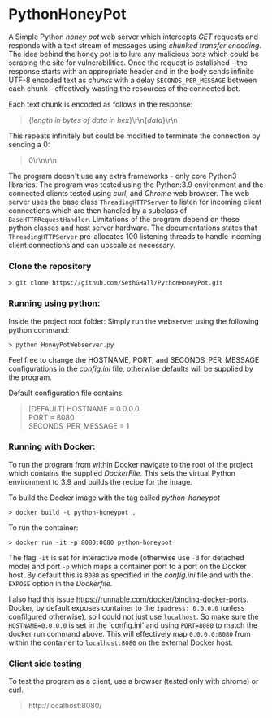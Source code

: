 # PythonHoneyPot
A Simple Python *honey pot* web server which intercepts *GET* requests and responds with a text stream of messages using *chunked transfer encoding*. The idea behind the honey pot is to lure any malicious bots which could be scraping the site for vulnerabilities. Once the request is estalished - the response starts with an appropriate header and in the body sends infinite UTF-8 encoded text as *chunks* with a delay `SECONDS_PER_MESSAGE` between each chunk - effectively wasting the resources of the connected bot. 

Each text chunk is encoded as follows in the response:
>{*length in bytes of data in hex*}\r\n{*data*}\r\n

This repeats infinitely but could be modified to terminate the connection by sending a 0:
>0\r\n\r\n

The program doesn't use any extra frameworks - only core Python3 libraries. The program was tested using the Python:3.9 environment and the connected clients tested using *curl*, and *Chrome* web browser. The web server uses the base class `ThreadingHTTPServer` to listen for incoming client connections which are then handled by a subclass of `BaseHTTPRequestHandler`. Limitations of the program depend on these python classes and host server hardware. The documentations states that `ThreadingHTTPServer` pre-allocates 100 listening threads to handle incoming client connections and can upscale as necessary. 

### Clone the repository
```
> git clone https://github.com/SethGHall/PythonHoneyPot.git
```

### Running using python: 
Inside the project root folder: Simply run the webserver using the following python command: 
```
> python HoneyPotWebserver.py  
```

Feel free to change the HOSTNAME, PORT, and SECONDS_PER_MESSAGE configurations in the *config.ini* file, otherwise defaults will be supplied by the program. 

Default configuration file contains:
>[DEFAULT]
>HOSTNAME = 0.0.0.0  
>PORT = 8080  
>SECONDS_PER_MESSAGE = 1  

### Running with Docker:
To run the program from within Docker navigate to the root of the project which contains the supplied *DockerFile*. This sets the virtual Python environment to 3.9 and builds the recipe for the image.

To build the Docker image with the tag called *python-honeypot*
```
> docker build -t python-honeypot .
```

To run the container: 
```
> docker run -it -p 8080:8080 python-honeypot 
```
The flag `-it` is set for interactive mode (otherwise use `-d` for detached mode) and port `-p` which maps a container port to a port on the Docker host. By default this is `8080` as specified in the *config.ini* file and with the `EXPOSE` option in the *Dockerfile*. 

I also had this issue https://runnable.com/docker/binding-docker-ports. Docker, by default exposes container to the `ipadress: 0.0.0.0` (unless confilgured otherwise), so I could not just use `localhost`. So make sure the `HOSTNAME=0.0.0.0` is set in the 'config.ini' and using `PORT=8080` to match the docker run command above. This will effectively map `0.0.0.0:8080` from within the container to `localhost:8080` on the external Docker host.

### Client side testing
To test the program as a client, use a browser (tested only with chrome) or curl. 
> http://localhost:8080/
